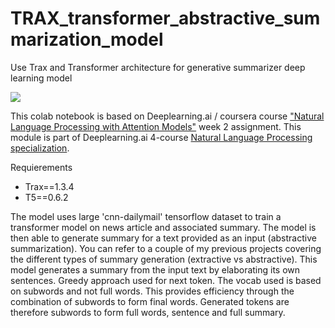 # TRAX_transformer_abstractive_summarization_model
Use Trax and Transformer architecture for generative summarizer deep learning model

![](asset/'transformer_decoder_1.png')

This colab notebook is based on Deeplearning.ai / coursera course ["Natural Language Processing with Attention Models"](https://www.coursera.org/learn/attention-models-in-nlp/home/welcome) week 2 assignment. This module is part of Deeplearning.ai 4-course [Natural Language Processing specialization](https://www.coursera.org/specializations/natural-language-processing).

Requierements
- Trax==1.3.4
- T5==0.6.2

The model uses large 'cnn-dailymail' tensorflow dataset to train a transformer model on news article and associated summary. The model is then able to generate summary for a text provided as an input (abstractive summarization). You can refer to a couple of my previous projects covering the different types of summary generation (extractive vs abstractive). This model generates a summary from the input text by elaborating its own sentences. Greedy approach used for next token. The vocab used is based on subwords and not full words. This provides efficiency through the combination of subwords to form final words. Generated tokens are therefore subwords to form full words, sentence and full summary.
